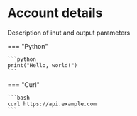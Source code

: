 # Account details

Description of inut and output parameters

=== "Python"

    ```python
    print("Hello, world!")
    ```

=== "Curl"

    ```bash
    curl https://api.example.com
    ```

